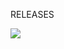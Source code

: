 <!-- Detailed PR description for reviewers goes here... -->


<!-- Official release description goes below RELEASES-->
RELEASES


<!-- Add a gif to your PR 🥳  (optional) -->
![](gif_link)


<!-- ~~EXAMPLE~~
Detailed descrIption goes here

RELEASES
Change default avatar image #public Closes #1425

- Newline after RELEASES (need this for proper formatting in #releases).
- Add a helpful description!
- Try to make it human readable.
- Keep it a single line.
-->